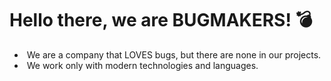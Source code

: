 # Hello there, we are BUGMAKERS!&nbsp;💣

- &nbsp;We are a company that LOVES bugs, but there are none in our projects.
- &nbsp;We work only with modern technologies and languages.
